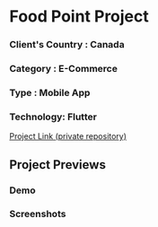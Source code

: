 # Food Point Project

### Client's Country : Canada
### Category : E-Commerce
### Type : Mobile App
### Technology: Flutter

[Project Link (private repository)](https://github.com/Whizchain/foodpoint_user_flutter)

## Project Previews

### Demo

### Screenshots

